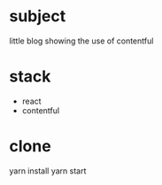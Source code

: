 # subject

little blog showing the use of contentful

# stack

- react
- contentful

# clone

yarn install
yarn start
